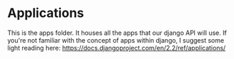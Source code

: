 # Applications

This is the apps folder. It houses all the apps that our django API will use. If you're not familiar with the concept of apps within django, I suggest some light reading here: https://docs.djangoproject.com/en/2.2/ref/applications/